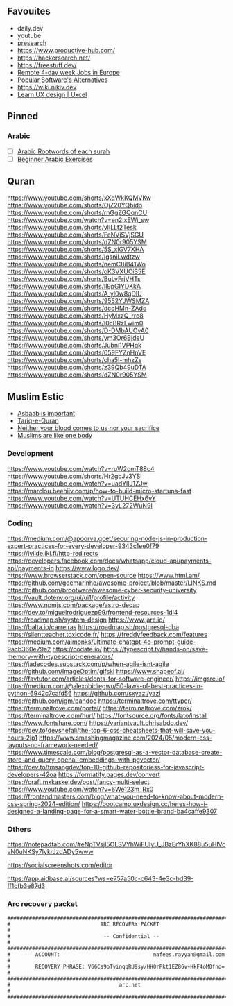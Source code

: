 ## Favouites
- daily.dev
- youtube
- [presearch](https://presearch.com/)
- https://www.productive-hub.com/
- https://hackersearch.net/
- https://freestuff.dev/
- [Remote 4-day week Jobs in Europe](https://www.arbeitnow.com/)
- [Popular Software's Alternatives](https://alternative.me/)
- https://wiki.nikiv.dev
- [Learn UX design | Uxcel](https://app.uxcel.com/courses)

## Pinned

### Arabic
- [ ] [Arabic Rootwords of each surah](https://www.rootwordsofquran.com/Home/Details/91)
- [ ] [Beginner Arabic Exercises](https://arabicforbeginners.com/)

## Quran
https://www.youtube.com/shorts/xXqWkKQMVKw
https://www.youtube.com/shorts/OjZ20YQbido
https://www.youtube.com/shorts/rnGgZGQqnCU
https://www.youtube.com/watch?v=en2IxEWi_sw
https://www.youtube.com/shorts/ylILLt2Tesk
https://www.youtube.com/shorts/FeNVjSVjSGU
https://www.youtube.com/shorts/dZN0r905YSM
https://www.youtube.com/shorts/5S_xlGV7XHA
https://www.youtube.com/shorts/IgsniLwdtzw
https://www.youtube.com/shorts/nemC8iB41Wo
https://www.youtube.com/shorts/oK3VXUCiS5E
https://www.youtube.com/shorts/BuLvFrjVHTs
https://www.youtube.com/shorts/Il9pGIYDKkA
https://www.youtube.com/shorts/A_yl0w8gDIU
https://www.youtube.com/shorts/9552YJWSMZA
https://www.youtube.com/shorts/dcoHMn-ZAdo
https://www.youtube.com/shorts/HyMxzQ_rro8
https://www.youtube.com/shorts/I0cBRzLwim0
https://www.youtube.com/shorts/D-DMbAUOvA0
https://www.youtube.com/shorts/ym3Or6BjdeU
https://www.youtube.com/shorts/Jubni1VPHqk
https://www.youtube.com/shorts/059FYZnHnVE
https://www.youtube.com/shorts/cha5I-mhzZs
https://www.youtube.com/shorts/z39Qb49uDTA
https://www.youtube.com/shorts/dZN0r905YSM

## Muslim Estic
- [Asbaab is important](https://youtube.com/shorts/CpHucGvO4Ws?si=CE3GSAh008cWuEIg)
- [Tariq-e-Quran](https://youtube.com/shorts/uW0b5vM_nwk?si=uM6R6s9LEAaUToDr)
- [Neither your blood comes to us nor your sacrifice](https://youtube.com/shorts/gI7w8R8WCbs?si=4yiLsVb8w-Xpn_r7)
- [Muslims are like one body](https://youtube.com/shorts/fyyC05ncsM4?si=SB31Yc_hT3tdCqjM)

### Development
https://www.youtube.com/watch?v=ruW2omT88c4
https://www.youtube.com/shorts/Hr2gcJv3YSI
https://www.youtube.com/watch?v=uadYlIJ1ZJw
https://marclou.beehiiv.com/p/how-to-build-micro-startups-fast
https://www.youtube.com/watch?v=UTUHCEHx6yY
https://www.youtube.com/watch?v=3vL272WuN9I


### Coding

https://medium.com/@apoorva.gcet/securing-node-js-in-production-expert-practices-for-every-developer-9343c1ee0f79
https://jviide.iki.fi/http-redirects
https://developers.facebook.com/docs/whatsapp/cloud-api/payments-api/payments-in
https://www.logo.dev/
https://www.browserstack.com/open-source
https://www.html.am/
https://github.com/gdcmarinho/awesome-project/blob/master/LINKS.md
https://github.com/brootware/awesome-cyber-security-university
https://vault.dotenv.org/ui/ui1/profile/activity
https://www.npmjs.com/package/astro-decap
https://dev.to/miguelrodriguezp99/frontend-resources-1dl4
https://roadmap.sh/system-design
https://www.jare.io/
https://balta.io/carreiras
https://roadmap.sh/postgresql-dba
https://silentteacher.toxicode.fr/
https://freddyfeedback.com/features
https://medium.com/aimonks/ultimate-chatgpt-4o-prompt-guide-9acb360e79a2
https://codate.io/
https://typescript.tv/hands-on/save-memory-with-typescript-generators/
https://jadecodes.substack.com/p/when-agile-isnt-agile
https://github.com/ImageOptim/gifski
https://www.shapeof.ai/
https://favtutor.com/articles/donts-for-software-engineer/
https://imgsrc.io/
https://medium.com/@alexobidiegwu/50-laws-of-best-practices-in-python-6942c7cafd56
https://github.com/sxyazi/yazi
https://github.com/jgm/pandoc
https://terminaltrove.com/ttyper/
https://terminaltrove.com/portal/
https://terminaltrove.com/zrok/
https://terminaltrove.com/hurl/
https://fontsource.org/fonts/lato/install
https://www.fontshare.com/
https://variantvault.chrisabdo.dev/
https://dev.to/devshefali/the-top-6-css-cheatsheets-that-will-save-you-hours-2lp1
https://www.smashingmagazine.com/2024/05/modern-css-layouts-no-framework-needed/
https://www.timescale.com/blog/postgresql-as-a-vector-database-create-store-and-query-openai-embeddings-with-pgvector/
https://dev.to/tmsangdev/top-10-github-repositoriess-for-javascript-developers-42oa
https://formatify.pages.dev/convert
https://craft.mxkaske.dev/post/fancy-multi-select
https://www.youtube.com/watch?v=6We123m_Rx0
https://frontendmasters.com/blog/what-you-need-to-know-about-modern-css-spring-2024-edition/
https://bootcamp.uxdesign.cc/heres-how-i-designed-a-landing-page-for-a-smart-water-bottle-brand-ba4caffe9307


### Others
https://notepadtab.com/#eNpTVsjI5OLSVYhWiFUIyU_JBzErYhXK88u5uHIVcvN0uNKSy7IykrJzdADy5www

https://socialscreenshots.com/editor

https://app.aidbase.ai/sources?ws=e757a50c-c643-4e3c-bd39-ff1cfb3e87d3

### Arc recovery packet
```
################################################################################
#                             ARC RECOVERY PACKET                              #
#                              -- Confidential --                              #
################################################################################
#        ACCOUNT:                              nafees.rayyan@gmail.com         #
#        RECOVERY PHRASE: V66Cs9oTvinqqRU9sy/HH0rPkt1EZ8Gv+HkF4oM0fno=         #
################################################################################
#                                   arc.net                                    #
################################################################################
```